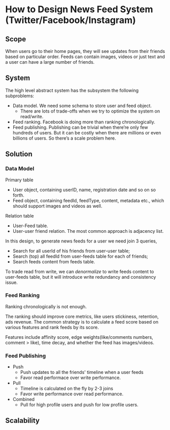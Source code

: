 # How to Design News Feed System (Twitter/Facebook/Instagram)

## Scope
When users go to their home pages, they will see updates from their friends based on particular order. Feeds can contain images, videos or just text and a user can have a large number of friends.

## System
The high level abstract system has the subsystem the following subproblems:
- Data model. We need some schema to store user and feed object.
  - There are lots of trade-offs when we try to optimize the system on read/write.
- Feed ranking. Facebook is doing more than ranking chronologically.
- Feed publishing. Publishing can be trivial when there’re only few hundreds of users. But it can be costly when there are millions or even billions of users. So there’s a scale problem here.

## Solution
### Data Model
Primary table
- User object, containing userID, name, registration date and so on so forth.
- Feed object, containing feedId, feedType, content, metadata etc., which should support images and videos as well.

Relation table
- User-Feed table.
- User-user friend relation. The most common approach is adjacency list.

In this design, to generate news feeds for a user we need join 3 queries,
- Search for all userId of his friends from user-user table;
- Search (top) all feedId from user-feeds table for each of friends;
- Search feeds content from feeds table.

To trade read from write, we can *denormalize* to write feeds content to user-feeds table, but it will introduce write redundancy and consistency issue.

### Feed Ranking
Ranking chronologically is not enough.

The ranking should improve core metrics, like users stickiness, retention, ads revenue. The common strategy is to calculate a feed score based on various features and rank feeds by its score.

Features include affinity score, edge weights(like/comments numbers, comment > like), time decay, and whether the feed has images/videos.

### Feed Publishing
- Push
  - Push updates to all the friends' timeline when a user feeds
  - Favor read performace over write performance.
- Pull
  - Timeline is calculated on the fly by 2-3 joins
  - Favor write performance over read performance.
- Combined
  - Pull for high profile users and push for low profile users.

## Scalability